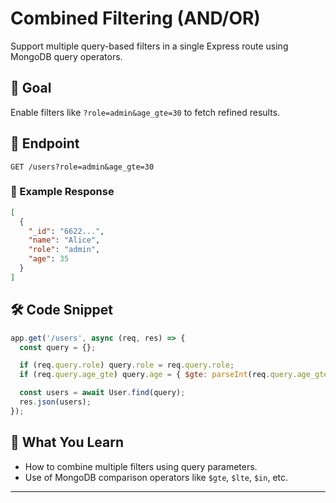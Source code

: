 
# Combined Filtering (AND/OR)

Support multiple query-based filters in a single Express route using MongoDB query operators.

## 📌 Goal

Enable filters like `?role=admin&age_gte=30` to fetch refined results.

## 📂 Endpoint

```
GET /users?role=admin&age_gte=30
```

### 🧠 Example Response

```json
[
  {
    "_id": "6622...",
    "name": "Alice",
    "role": "admin",
    "age": 35
  }
]
```

## 🛠️ Code Snippet

```js
app.get('/users', async (req, res) => {
  const query = {};

  if (req.query.role) query.role = req.query.role;
  if (req.query.age_gte) query.age = { $gte: parseInt(req.query.age_gte) };

  const users = await User.find(query);
  res.json(users);
});
```

## 🎯 What You Learn

* How to combine multiple filters using query parameters.
* Use of MongoDB comparison operators like `$gte`, `$lte`, `$in`, etc.

---
